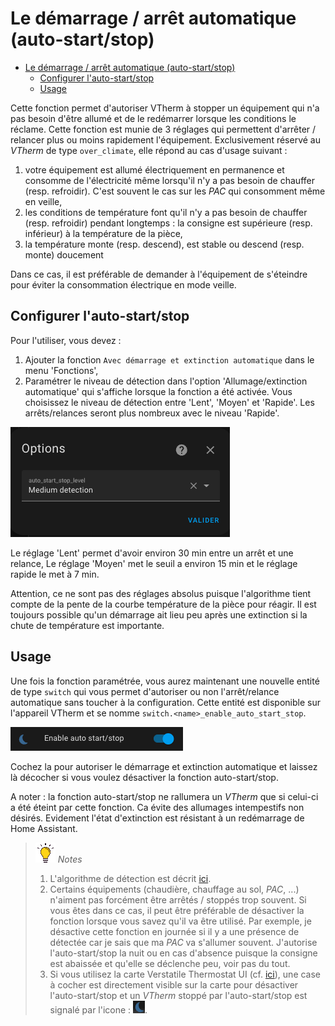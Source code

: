 # Le démarrage / arrêt automatique (auto-start/stop)

- [Le démarrage / arrêt automatique (auto-start/stop)](#le-démarrage--arrêt-automatique-auto-startstop)
  - [Configurer l'auto-start/stop](#configurer-lauto-startstop)
  - [Usage](#usage)

Cette fonction permet d'autoriser VTherm à stopper un équipement qui n'a pas besoin d'être allumé et de le redémarrer lorsque les conditions le réclame. Cette fonction est munie de 3 réglages qui permettent d'arrêter / relancer plus ou moins rapidement l'équipement.
Exclusivement réservé au _VTherm_ de type `over_climate`, elle répond au cas d'usage suivant :
1. votre équipement est allumé électriquement en permanence et consomme de l'électricité même lorsqu'il n'y a pas besoin de chauffer (resp. refroidir). C'est souvent le cas sur les _PAC_ qui consomment même en veille,
2. les conditions de température font qu'il n'y a pas besoin de chauffer (resp. refroidir) pendant longtemps : la consigne est supérieure (resp. inférieur) à la température de la pièce,
3. la température monte (resp. descend), est stable ou descend (resp. monte) doucement

Dans ce cas, il est préférable de demander à l'équipement de s'éteindre pour éviter la consommation électrique en mode veille.

## Configurer l'auto-start/stop


Pour l'utiliser, vous devez :
1. Ajouter la fonction `Avec démarrage et extinction automatique` dans le menu 'Fonctions',
2. Paramétrer le niveau de détection dans l'option 'Allumage/extinction automatique' qui s'affiche lorsque la fonction a été activée. Vous choisissez le niveau de détection entre 'Lent', 'Moyen' et 'Rapide'. Les arrêts/relances seront plus nombreux avec le niveau 'Rapide'.

![image](images/config-auto-start-stop.png)

Le réglage 'Lent' permet d'avoir environ 30 min entre un arrêt et une relance,
Le réglage 'Moyen' met le seuil a environ 15 min et le réglage rapide le met à 7 min.

Attention, ce ne sont pas des réglages absolus puisque l'algorithme tient compte de la pente de la courbe température de la pièce pour réagir. Il est toujours possible qu'un démarrage ait lieu peu après une extinction si la chute de température est importante.

## Usage

Une fois la fonction paramétrée, vous aurez maintenant une nouvelle entité de type `switch` qui vous permet d'autoriser ou non l'arrêt/relance automatique sans toucher à la configuration. Cette entité est disponible sur l'appareil VTherm et se nomme `switch.<name>_enable_auto_start_stop`.

![image](images/enable-auto-start-stop-entity.png)

Cochez la pour autoriser le démarrage et extinction automatique et laissez là décocher si vous voulez désactiver la fonction auto-start/stop.

A noter : la fonction auto-start/stop ne rallumera un _VTherm_ que si celui-ci a été éteint par cette fonction. Ca évite des allumages intempestifs non désirés. Evidement l'état d'extinction est résistant à un redémarrage de Home Assistant.


> ![Astuce](images/tips.png) _*Notes*_
> 1. L'algorithme de détection est décrit [ici](algorithms.md#lalgorithme-de-la-fonction-dauto-startstop).
> 2. Certains équipements (chaudière, chauffage au sol, _PAC_, ...) n'aiment pas forcément être arrêtés / stoppés trop souvent. Si vous êtes dans ce cas, il peut être préférable de désactiver la fonction lorsque vous savez qu'il va être utilisé. Par exemple, je désactive cette fonction en journée si il y a une présence de détectée car je sais que ma _PAC_ va s'allumer souvent. J'autorise l'auto-start/stop la nuit ou en cas d'absence puisque la consigne est abaissée et qu'elle se déclenche peu, voir pas du tout.
> 3. Si vous utilisez la carte Verstatile Thermostat UI (cf. [ici](additions.md#bien-mieux-avec-le-versatile-thermostat-ui-card)), une case à cocher est directement visible sur la carte pour désactiver l'auto-start/stop et un _VTherm_ stoppé par l'auto-start/stop est signalé par l'icone : ![auto-start/stop icone](images/auto-start-stop-icon.png).
